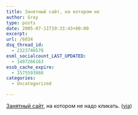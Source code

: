 ```yaml
---
title: Занятный сайт, на котором не
author: Gray
type: posts
date: 2005-07-11T19:33:43+00:00
excerpt:
url: /6034
dsq_thread_id:
  - 2323746578
esml_socialcount_LAST_UPDATED:
  - 1497266163
essb_cache_expire:
  - 1575593868
categories:
  - Uncategorized

---
```








<a href="http://dontclick.it/" target="_blank">Занятный сайт</a>, на котором не надо кликать. (<a href="http://alex.shilyaev.com/archives/2005/07/11/bezklikovyiy-interfeys/" target="_blank">via</a>)